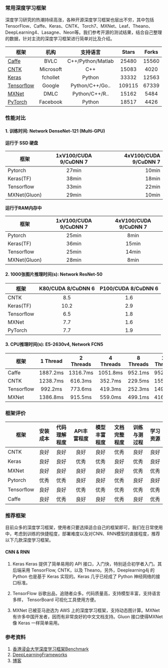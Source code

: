 ### 常用深度学习框架

深度学习研究的热潮持续高涨，各种开源深度学习框架也层出不穷，其中包括TensorFlow、Caffe、Keras、CNTK、Torch7、MXNet、Leaf、Theano、DeepLearning4、Lasagne、Neon等。我们参考开源的测试结果，结合自己整理的数据，针对主流的深度学习框架进行简单对比及介绍。

| 框架 | 机构 | 支持语言 | Stars | Forks | 
| --- | :-----------------: | :----------------------: | :----------------------: | :----------------------: |
| [Caffe](https://github.com/BVLC/caffe)                      | BVLC        | C++/Python/Matlab      |    25480   | 15560
| [CNTK](https://github.com/Microsoft/CNTK)                   | Microsoft   |   C++                  |    15083   | 4020
| [Keras](notebooks/Keras_TF_CNN.ipynb)                       | fchollet    | Python                 |    33332   | 12563
| [Tensorflow](https://github.com/tensorflow/tensorflow)      | Google      | Python/C++/Go..        |    109115  | 67339
| [MXNet](https://github.com/apache/incubator-mxnet)          | DMLC        | Python/C++/R..         |    15162   | 5484 
| [PyTorch](https://github.com/pytorch/pytorch)               | Facebook    |         Python         |    18517   | 4426



###  性能对比


#### 1. 训练时间: Network DenseNet-121 (Multi-GPU)

**运行于 SSD 硬盘**

| 框架    | 1xV100/CUDA 9/CuDNN 7 | 4xV100/CUDA 9/CuDNN 7 |
| --------------- | :------------------:  |  ------------------:  |
| Pytorch         | 27min                 | 10min                 |
| Keras(TF)       | 38min                 | 18min                 |
| Tensorflow      | 33min                 | 22min                 |
| MXNet(Gluon)    | 29min                 | 10min                 |

**运行于RAM内存中**

| 框架    | 1xV100/CUDA 9/CuDNN 7 | 4xV100/CUDA 9/CuDNN 7 |
| -------------- | :------------------:  | :------------------:  |
| Pytorch        | 25min                 | 8min                  |
| Keras(TF)      | 36min                 | 15min                 |
| Tensorflow     | 25min                 | 14min                 |
| MXNet(Gluon)   | 28min                 | 8min                  |



#### 2. 1000张图片推理时间(s): Network ResNet-50 

| 框架      | K80/CUDA 8/CuDNN 6 | P100/CUDA 8/CuDNN 6 |
| ---------------- | :----------------: | :-----------------: |
| CNTK             | 8.5                | 1.6                 |
| Keras(TF)        | 10.2               | 2.9                 |
| Tensorflow       | 6.5                | 1.8                 |
| MXNet            | 7.7                | 1.6                 |
| PyTorch          | 7.7                | 1.9                 |


#### 3. CPU推理时间(s): E5-2630v4, Network FCN5

|    框架     |   1 Thread | 2 Threads | 4 Threads | 8 Threads | 16 Threads | 32 Threads |
| ----------- | :--------: | :-------: |  :-----: | :-----: | :-----: | :------: |
| Caffe       | 1887.2ms   | 1316.7ms  | 1051.8ms | 952.1ms | 952.3ms | 834.7ms  |
| CNTK        | 1238.7ms   | 616.3ms   | 352.7ms  | 229.5ms | 155.9ms | 192.4ms  |
| Tensorflow  | 992.2ms    | 773.6ms   | 419.3ms  | 252.3ms | 149.7ms | 124.7ms  |
| MXNet       | 1386.8ms   | 915.5ms   | 559.0ms  | 499.1ms | 416.3ms | 413.9ms  |


### 框架评价

| 框架  |安装成本| 代码理解程度 | API丰富程度 | 模型丰富程度 | 文档完整程度 |训练与测过程 | 学习资源
| -------------- | :---------: | :-------:  | :--------: | :--------: |  :--------: |  :--------: |  :--------: |
| CNTK               | 良好  | 良好   | 良好    | 良好 | 优秀 | 良好 | 良好
| Keras              | 良好  | 良好   | 优秀    | 优秀 | 良好 | 优秀 | 良好
| MXNet              | 良好  | 良好   | 良好    | 良好 | 良好 | 优秀 | 优秀
| Pytorch            | 优秀  | 优秀   | 良好    | 良好 | 优秀 | 良好 | 良好
| Tensorflow         | 良好  | 良好   | 优秀    | 优秀 | 优秀 | 优秀 | 优秀
| Caffe              | 良好  | 优秀   | 良好    | 良好 | 优秀 | 良好 | 优秀



### 推荐框架


目前众多的深度学习框架，使用者只要选择适合自己的框架即可，我们在日常使用中，考虑到训练的快捷程度，部署难度以及对CNN、RNN模型的直接程度，推荐以下几款深度学习框架。


#### CNN & RNN

1. Keras
Keras 提供了简单易用的 API 接口，入门快，特别适合初学者入门。其后端采用 TensorFlow, CNTK，以及 Theano。另外，Deeplearning4j 的 Python 也是基于 Keras 实现的。Keras 几乎已经成了 Python 神经网络的接口标准。

2. TensorFlow
谷歌出品，追随者众多。代码质量高，支持模型丰富，支持语言多样， TensorBoard 可视化工具使用方便。

3. MXNet
已被亚马逊选为 AWS 上的深度学习框架，支持动态图计算。MXNet 有许多中国开发者，因而有非常良好的中文文档支持。Gluon 接口使得MXNet像 Keras 一样简单易用。


### 参考资料
1. [香港浸会大学深度学习框架Benchmark](http://dlbench.comp.hkbu.edu.hk/?v=v8)
2. [DeepLearningFrameworks](https://github.com/ilkarman/DeepLearningFrameworks)
3. [博客](http://app.myzaker.com/news/article.php?pk=5a13b55c1bc8e05d71000016)
